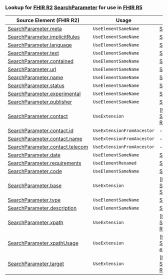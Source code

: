 ### Lookup for [FHIR R2](https://hl7.org/fhir/DSTU2/) [SearchParameter](https://hl7.org/fhir/DSTU2/SearchParameter.html) for use in [FHIR R5](https://hl7.org/fhir/R5/)

| Source Element (FHIR R2) | Usage | Target |
| -------------- | ----- | ------ |
| [SearchParameter.meta](https://hl7.org/fhir/DSTU2/SearchParameter.html#resource) | `UseElementSameName` | [SearchParameter.meta](https://hl7.org/fhir/R5/SearchParameter.html#resource) |
| [SearchParameter.implicitRules](https://hl7.org/fhir/DSTU2/SearchParameter.html#resource) | `UseElementSameName` | [SearchParameter.implicitRules](https://hl7.org/fhir/R5/SearchParameter.html#resource) |
| [SearchParameter.language](https://hl7.org/fhir/DSTU2/SearchParameter.html#resource) | `UseElementSameName` | [SearchParameter.language](https://hl7.org/fhir/R5/SearchParameter.html#resource) |
| [SearchParameter.text](https://hl7.org/fhir/DSTU2/SearchParameter.html#resource) | `UseElementSameName` | [SearchParameter.text](https://hl7.org/fhir/R5/SearchParameter.html#resource) |
| [SearchParameter.contained](https://hl7.org/fhir/DSTU2/SearchParameter.html#resource) | `UseElementSameName` | [SearchParameter.contained](https://hl7.org/fhir/R5/SearchParameter.html#resource) |
| [SearchParameter.url](https://hl7.org/fhir/DSTU2/SearchParameter.html#resource) | `UseElementSameName` | [SearchParameter.url](https://hl7.org/fhir/R5/SearchParameter.html#resource) |
| [SearchParameter.name](https://hl7.org/fhir/DSTU2/SearchParameter.html#resource) | `UseElementSameName` | [SearchParameter.name](https://hl7.org/fhir/R5/SearchParameter.html#resource) |
| [SearchParameter.status](https://hl7.org/fhir/DSTU2/SearchParameter.html#resource) | `UseElementSameName` | [SearchParameter.status](https://hl7.org/fhir/R5/SearchParameter.html#resource) |
| [SearchParameter.experimental](https://hl7.org/fhir/DSTU2/SearchParameter.html#resource) | `UseElementSameName` | [SearchParameter.experimental](https://hl7.org/fhir/R5/SearchParameter.html#resource) |
| [SearchParameter.publisher](https://hl7.org/fhir/DSTU2/SearchParameter.html#resource) | `UseElementSameName` | [SearchParameter.publisher](https://hl7.org/fhir/R5/SearchParameter.html#resource) |
| [SearchParameter.contact](https://hl7.org/fhir/DSTU2/SearchParameter.html#resource) | `UseExtension` | [http://hl7.org/fhir/1.0/StructureDefinition/extension-SearchParameter.contact](StructureDefinition-ext-R2-SearchParameter.contact.html) |
| [SearchParameter.contact.id](https://hl7.org/fhir/DSTU2/SearchParameter.html#resource) | `UseExtensionFromAncestor` | - |
| [SearchParameter.contact.name](https://hl7.org/fhir/DSTU2/SearchParameter.html#resource) | `UseExtensionFromAncestor` | - |
| [SearchParameter.contact.telecom](https://hl7.org/fhir/DSTU2/SearchParameter.html#resource) | `UseExtensionFromAncestor` | - |
| [SearchParameter.date](https://hl7.org/fhir/DSTU2/SearchParameter.html#resource) | `UseElementSameName` | [SearchParameter.date](https://hl7.org/fhir/R5/SearchParameter.html#resource) |
| [SearchParameter.requirements](https://hl7.org/fhir/DSTU2/SearchParameter.html#resource) | `UseElementRenamed` | [SearchParameter.purpose](https://hl7.org/fhir/R5/SearchParameter.html#resource) |
| [SearchParameter.code](https://hl7.org/fhir/DSTU2/SearchParameter.html#resource) | `UseElementSameName` | [SearchParameter.code](https://hl7.org/fhir/R5/SearchParameter.html#resource) |
| [SearchParameter.base](https://hl7.org/fhir/DSTU2/SearchParameter.html#resource) | `UseExtension` | [http://hl7.org/fhir/1.0/StructureDefinition/extension-SearchParameter.base](StructureDefinition-ext-R2-SearchParameter.base.html) |
| [SearchParameter.type](https://hl7.org/fhir/DSTU2/SearchParameter.html#resource) | `UseElementSameName` | [SearchParameter.type](https://hl7.org/fhir/R5/SearchParameter.html#resource) |
| [SearchParameter.description](https://hl7.org/fhir/DSTU2/SearchParameter.html#resource) | `UseElementSameName` | [SearchParameter.description](https://hl7.org/fhir/R5/SearchParameter.html#resource) |
| [SearchParameter.xpath](https://hl7.org/fhir/DSTU2/SearchParameter.html#resource) | `UseExtension` | [http://hl7.org/fhir/1.0/StructureDefinition/extension-SearchParameter.xpath](StructureDefinition-ext-R2-SearchParameter.xpath.html) |
| [SearchParameter.xpathUsage](https://hl7.org/fhir/DSTU2/SearchParameter.html#resource) | `UseExtension` | [http://hl7.org/fhir/1.0/StructureDefinition/extension-SearchParameter.xpathUsage](StructureDefinition-ext-R2-SearchParameter.xpathUsage.html) |
| [SearchParameter.target](https://hl7.org/fhir/DSTU2/SearchParameter.html#resource) | `UseExtension` | [http://hl7.org/fhir/1.0/StructureDefinition/extension-SearchParameter.target](StructureDefinition-ext-R2-SearchParameter.target.html) |
